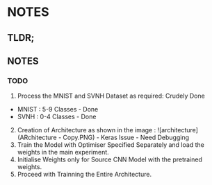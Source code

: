 # NOTES


## TLDR;


## NOTES


### TODO
1. Process the MNIST and SVNH Dataset as required: Crudely Done
  * MNIST : 5-9 Classes - Done
  * SVNH : 0-4 Classes - Done
2. Creation of Architecture as shown in the image : ![architecture](ARchitecture - Copy.PNG) - Keras Issue - Need Debugging
3. Train the Model with Optimiser Specified Separately and load the weights in the main experiment.
4. Initialise Weights only for Source CNN Model with the pretrained weights.
5. Proceed with Trainning the Entire Architecture.
